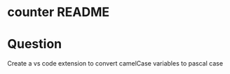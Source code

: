 # counter README

# Question

Create a vs code extension to convert camelCase variables to pascal case
